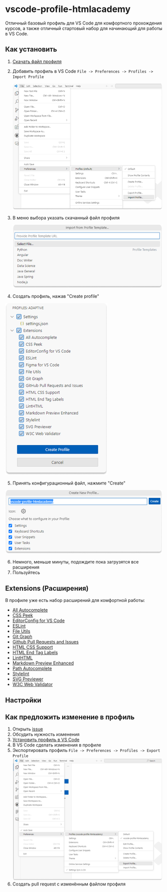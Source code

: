 # vscode-profile-htmlacademy
Отличный базовый профиль для VS Code для комфортного прохождения курсов, а также отличный стартовый набор для начинающий для работы в VS Code.

## Как установить
1. [Скачать файл профиля](https://raw.githubusercontent.com/htmlacademy/vscode-profile-htmlacademy/main/vscode-profile-htmlacademy.code-profile)
2. Добавить профиль в VS Code `File -> Preferences -> Profiles -> Import Profile`

   !["File -> Preferences -> Profiles -> Import Profile"](assets/install.png)

3. В меню выбора указать скачанный файл профиля

   !["Select profile"](assets/select-profile.png)

4. Создать профиль, нажав "Create profile"

  !["Создание профиля"](assets/create-profile.png)

5. Принять конфигурационный файл, нажмите "Create"

  !["Принять настройки профиля"](assets/apply.png)

6. Немного, меньше минуты, подождите пока загрузятся все расширения
7. Пользуйтесь

## Extensions (Расширения)
В профиле уже есть набор расширений для комфортной работы:
- [All Autocomplete](https://marketplace.visualstudio.com/items?itemName=Atishay-Jain.All-Autocomplete)
- [CSS Peek](https://marketplace.visualstudio.com/items?itemName=pranaygp.vscode-css-peek)
- [EditorConfig for VS Code](https://marketplace.visualstudio.com/items?itemName=EditorConfig.EditorConfig)
- [ESLint](https://marketplace.visualstudio.com/items?itemName=dbaeumer.vscode-eslint)
- [File Utils](https://marketplace.visualstudio.com/items?itemName=sleistner.vscode-fileutils)
- [Git Graph](https://marketplace.visualstudio.com/items?itemName=mhutchie.git-graph)
- [Github Pull Requests and Issues](https://marketplace.visualstudio.com/items?itemName=GitHub.vscode-pull-request-github)
- [HTML CSS Support](https://marketplace.visualstudio.com/items?itemName=ecmel.vscode-html-css)
- [HTML End Tag Labels](https://marketplace.visualstudio.com/items?itemName=anteprimorac.html-end-tag-labels)
- [LintHTML](https://marketplace.visualstudio.com/items?itemName=kamikillerto.vscode-linthtml)
- [Markdown Preview Enhanced](https://marketplace.visualstudio.com/items?itemName=shd101wyy.markdown-preview-enhanced)
- [Path Autocomplete](https://marketplace.visualstudio.com/items?itemName=ionutvmi.path-autocomplete)
- [Stylelint](https://marketplace.visualstudio.com/items?itemName=stylelint.vscode-stylelint)
- [SVG Previewer](https://marketplace.visualstudio.com/items?itemName=jock.svg)
- [W3C Web Validator](https://marketplace.visualstudio.com/items?itemName=CelianRiboulet.webvalidator)

## Настройки

## Как предложить изменение в профиль
1. Открыть [issue](https://github.com/htmlacademy/vscode-profile-htmlacademy/issues)
2. Обсудить нужность изменения
3. [Установить профиль в VS Code](https://github.com/htmlacademy/vscode-profile-htmlacademy?tab=readme-ov-file#%D0%BA%D0%B0%D0%BA-%D1%83%D1%81%D1%82%D0%B0%D0%BD%D0%BE%D0%B2%D0%B8%D1%82%D1%8C)
4. В VS Code сделать изменения в профиле
5. Экспортировать профиль `File -> Preferences -> Profiles -> Export Profile`
!["File -> Preferences -> Profiles -> Export Profile"](assets/export.png)
6. Создать pull request с изменённым файлом профиля
